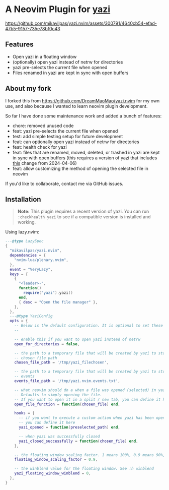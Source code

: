# A Neovim Plugin for [yazi](https://github.com/sxyazi/yazi.git)

<https://github.com/mikavilpas/yazi.nvim/assets/300791/4640cb54-efad-47b5-9157-735e78bf0c43>

## Features

- Open yazi in a floating window
- (optionally) open yazi instead of netrw for directories
- yazi pre-selects the current file when opened
- Files renamed in yazi are kept in sync with open buffers

## About my fork

I forked this from <https://github.com/DreamMaoMao/yazi.nvim> for my own use, and also because I wanted to learn neovim plugin development.

So far I have done some maintenance work and added a bunch of features:

- chore: removed unused code
- feat: yazi pre-selects the current file when opened
- test: add simple testing setup for future development
- feat: can optionally open yazi instead of netrw for directories
- feat: health check for yazi
- feat: files that are renamed, moved, deleted, or trashed in yazi are kept in sync with open buffers (this requires a version of yazi that includes [this](https://github.com/sxyazi/yazi/pull/880) change from 2024-04-06)
- feat: allow customizing the method of opening the selected file in neovim

If you'd like to collaborate, contact me via GitHub issues.

## Installation

> **Note:** This plugin requires a recent version of yazi.
> You can run `:checkhealth yazi` to see if a compatible version is installed and working.

Using lazy.nvim:

```lua
---@type LazySpec
{
  "mikavilpas/yazi.nvim",
  dependencies = {
    "nvim-lua/plenary.nvim",
  },
  event = "VeryLazy",
  keys = {
    {
      "<leader>-",
      function()
        require("yazi").yazi()
      end,
      { desc = "Open the file manager" },
    },
  },
  ---@type YaziConfig
  opts = {
    -- Below is the default configuration. It is optional to set these values.
    --

    -- enable this if you want to open yazi instead of netrw
    open_for_directories = false,

    -- the path to a temporary file that will be created by yazi to store the
    -- chosen file path
    chosen_file_path = '/tmp/yazi_filechosen',

    -- the path to a temporary file that will be created by yazi to store
    -- events
    events_file_path = '/tmp/yazi.nvim.events.txt',

    -- what neovim should do a when a file was opened (selected) in yazi.
    -- Defaults to simply opening the file.
    -- If you want to open it in a split / new tab, you can define it here.
    open_file_function = function(chosen_file) end,

    hooks = {
      -- if you want to execute a custom action when yazi has been opened,
      -- you can define it here
      yazi_opened = function(preselected_path) end,

      -- when yazi was successfully closed
      yazi_closed_successfully = function(chosen_file) end,
    },

    -- the floating window scaling factor. 1 means 100%, 0.9 means 90%, etc.
    floating_window_scaling_factor = 0.9,

    -- the winblend value for the floating window. See :h winblend
    yazi_floating_window_winblend = 0,
  },
}
```
